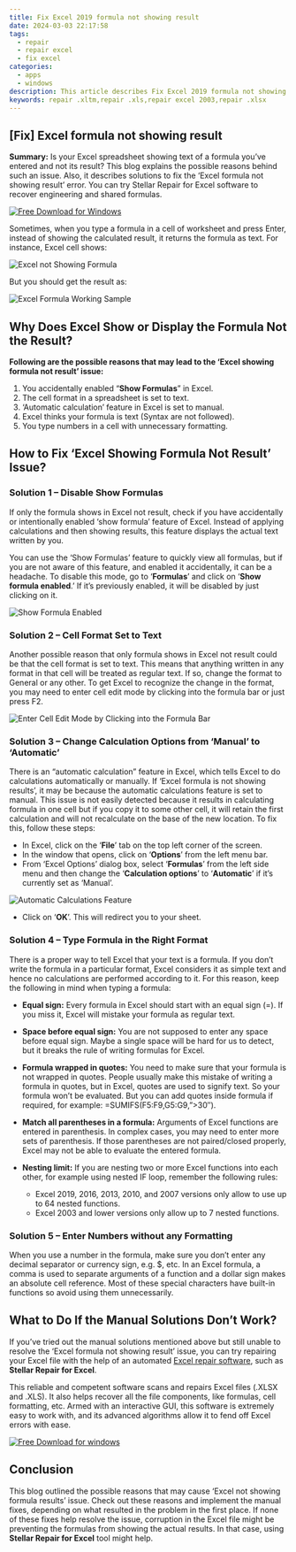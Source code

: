 ```yaml
---
title: Fix Excel 2019 formula not showing result
date: 2024-03-03 22:17:58
tags: 
  - repair
  - repair excel
  - fix excel
categories: 
  - apps
  - windows
description: This article describes Fix Excel 2019 formula not showing result
keywords: repair .xltm,repair .xls,repair excel 2003,repair .xlsx
---
```


## [Fix] Excel formula not showing result

**Summary:** Is your Excel spreadsheet showing text of a formula you’ve entered and not its result? This blog explains the possible reasons behind such an issue. Also, it describes solutions to fix the ‘Excel formula not showing result’ error. You can try Stellar Repair for Excel software to recover engineering and shared formulas.

[![Free Download for Windows](https://www.stellarinfo.com/images/free-download-windows.png)](https://tools.techidaily.com/stellardata-recovery/repaire-for-excel/ "Free Download for Windows")

Sometimes, when you type a formula in a cell of worksheet and press Enter, instead of showing the calculated result, it returns the formula as text. For instance, Excel cell shows:

![Excel not Showing Formula](https://cdn-cmlep.nitrocdn.com/DLSjJVyzoVcUgUSBlgyEUoGMDKLbWXQr/assets/images/optimized/rev-2658c43/www.stellarinfo.com/blog/wp-content/uploads/2021/02/Excel-not-showing-formula-1.jpg)

But you should get the result as:

![Excel Formula Working Sample](https://cdn-cmlep.nitrocdn.com/DLSjJVyzoVcUgUSBlgyEUoGMDKLbWXQr/assets/images/optimized/rev-2658c43/www.stellarinfo.com/blog/wp-content/uploads/2021/02/Excel-not-showing-formula-2.jpg)

## **Why Does Excel Show or Display the Formula Not the Result?**

**Following are the possible reasons that may lead to the ‘Excel showing formula not result’ issue:**

1. You accidentally enabled “**Show Formulas**” in Excel.
2. The cell format in a spreadsheet is set to text.
3. ‘Automatic calculation’ feature in Excel is set to manual.
4. Excel thinks your formula is text (Syntax are not followed).
5. You type numbers in a cell with unnecessary formatting.

## **How to Fix ‘Excel Showing Formula Not Result’ Issue?**

### **Solution 1 – Disable Show Formulas**

If only the formula shows in Excel not result, check if you have accidentally or intentionally enabled ‘show formula’ feature of Excel. Instead of applying calculations and then showing results, this feature displays the actual text written by you.

You can use the ‘Show Formulas’ feature to quickly view all formulas, but if you are not aware of this feature, and enabled it accidentally, it can be a headache. To disable this mode, go to ‘**Formulas**’ and click on ‘**Show formula enabled**.’ If it’s previously enabled, it will be disabled by just clicking on it.

![Show Formula Enabled](https://cdn-cmlep.nitrocdn.com/DLSjJVyzoVcUgUSBlgyEUoGMDKLbWXQr/assets/images/optimized/rev-2658c43/www.stellarinfo.com/blog/wp-content/uploads/2019/06/show-formulas-1.jpg)

### **Solution 2 – Cell Format Set to Text**

Another possible reason that only formula shows in Excel not result could be that the cell format is set to text. This means that anything written in any format in that cell will be treated as regular text. If so, change the format to General or any other. To get Excel to recognize the change in the format, you may need to enter cell edit mode by clicking into the formula bar or just press F2.

![Enter Cell Edit Mode by Clicking into the Formula Bar](https://cdn-cmlep.nitrocdn.com/DLSjJVyzoVcUgUSBlgyEUoGMDKLbWXQr/assets/images/optimized/rev-2658c43/www.stellarinfo.com/blog/wp-content/uploads/2019/06/formula-f2.jpg)

### **Solution 3 – Change Calculation Options from ‘Manual’ to ‘Automatic’**

There is an “automatic calculation” feature in Excel, which tells Excel to do calculations automatically or manually. If ‘Excel formula is not showing results’, it may be because the automatic calculations feature is set to manual. This issue is not easily detected because it results in calculating formula in one cell but if you copy it to some other cell, it will retain the first calculation and will not recalculate on the base of the new location. To fix this, follow these steps:

- In Excel, click on the ‘**File**’ tab on the top left corner of the screen.
- In the window that opens, click on ‘**Options**’ from the left menu bar.
- From ‘Excel Options’ dialog box, select ‘**Formulas**’ from the left side menu and then change the ‘**Calculation options**’ to ‘**Automatic**’ if it’s currently set as ‘Manual’.

![Automatic Calculations Feature](https://cdn-cmlep.nitrocdn.com/DLSjJVyzoVcUgUSBlgyEUoGMDKLbWXQr/assets/images/optimized/rev-2658c43/www.stellarinfo.com/blog/wp-content/uploads/2019/06/calculation-options.jpg)

- Click on ‘**OK**’. This will redirect you to your sheet.

### **Solution 4 – Type Formula in the Right Format**

There is a proper way to tell Excel that your text is a formula. If you don’t write the formula in a particular format, Excel considers it as simple text and hence no calculations are performed according to it. For this reason, keep the following in mind when typing a formula:

- **Equal sign:** Every formula in Excel should start with an equal sign (=). If you miss it, Excel will mistake your formula as regular text.

- **Space before equal sign:** You are not supposed to enter any space before equal sign. Maybe a single space will be hard for us to detect, but it breaks the rule of writing formulas for Excel.

- **Formula wrapped in quotes:** You need to make sure that your formula is not wrapped in quotes. People usually make this mistake of writing a formula in quotes, but in Excel, quotes are used to signify text. So your formula won’t be evaluated. But you can add quotes inside formula if required, for example: =SUMIFS(F5:F9,G5:G9,”>30″).

- **Match all parentheses in a formula:** Arguments of Excel functions are entered in parenthesis. In complex cases, you may need to enter more sets of parenthesis. If those parentheses are not paired/closed properly, Excel may not be able to evaluate the entered formula.

- **Nesting limit:** If you are nesting two or more Excel functions into each other, for example using nested IF loop, remember the following rules:
  - Excel 2019, 2016, 2013, 2010, and 2007 versions only allow to use up to 64 nested functions.
  - Excel 2003 and lower versions only allow up to 7 nested functions.

### **Solution 5 – Enter Numbers without any Formatting**

When you use a number in the formula, make sure you don’t enter any decimal separator or currency sign, e.g. $, etc. In an Excel formula, a comma is used to separate arguments of a function and a dollar sign makes an absolute cell reference. Most of these special characters have built-in functions so avoid using them unnecessarily.

## **What to Do If the Manual Solutions Don’t Work?**

If you’ve tried out the manual solutions mentioned above but still unable to resolve the ‘Excel formula not showing result’ issue, you can try repairing your Excel file with the help of an automated [Excel repair software](https://tools.techidaily.com/stellardata-recovery/repaire-for-excel/), such as **Stellar Repair for Excel**.

This reliable and competent software scans and repairs Excel files (.XLSX and .XLS). It also helps recover all the file components, like formulas, cell formatting, etc. Armed with an interactive GUI, this software is extremely easy to work with, and its advanced algorithms allow it to fend off Excel errors with ease.

[![Free Download for windows](https://cdn-cmlep.nitrocdn.com/DLSjJVyzoVcUgUSBlgyEUoGMDKLbWXQr/assets/images/optimized/rev-2658c43/www.stellarinfo.com/blog/wp-content/uploads/2023/01/Free-download-for-windows.png)](https://tools.techidaily.com/stellardata-recovery/repaire-for-excel/)

## **Conclusion**

This blog outlined the possible reasons that may cause ‘Excel not showing formula results’ issue. Check out these reasons and implement the manual fixes, depending on what resulted in the problem in the first place. If none of these fixes help resolve the issue, corruption in the Excel file might be preventing the formulas from showing the actual results. In that case, using **Stellar Repair for Excel** tool might help.




<ins class="adsbygoogle"
     style="display:block"
     data-ad-client="ca-pub-7571918770474297"
     data-ad-slot="8358498916"
     data-ad-format="auto"
     data-full-width-responsive="true"></ins>
<ins class="adsbygoogle"
    style="display:block"
    data-ad-format="autorelaxed"
    data-ad-client="ca-pub-7571918770474297"
    data-ad-slot="1223367746"></ins>

